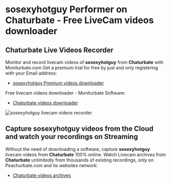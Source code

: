 # sosexyhotguy Performer on Chaturbate - Free LiveCam videos downloader

## Chaturbate Live Videos Recorder

Monitor and record livecam videos of **sosexyhotguy** from **Chaturbate** with Moniturbate.com
Get a premium trial for free by just and only registering with your Email address:
* [sosexyhotguy Premium videos downloader](https://moniturbate.com/request-demo-licence-key.html)

Free livecam videos downloader - Moniturbate Software:
* [Chaturbate videos downloader](https://moniturbate.com/moniturbate-download-software.html)

![sosexyhotguy livecam videos recorder](https://peachurnet.com/templates/moniturbate-software.png)


## Capture sosexyhotguy videos from the Cloud and watch your recordings on Streaming

Without the need of downloading a software, capture **sosexyhotguy** livecam videos from **Chaturbate** 100% online.
Watch Livecam archives from **Chaturbate** unlimitedly from thousands of existing recordings, only on Peachurbate.com and its websites network:
* [Chaturbate videos archives](https://peachurnet.com/)